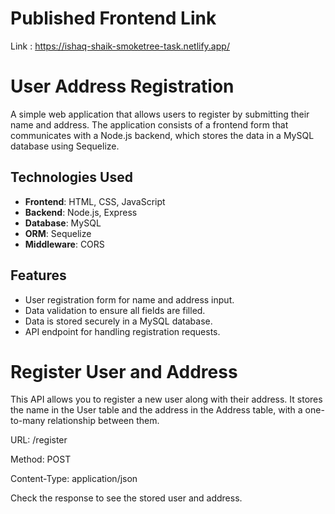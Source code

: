# Published Frontend Link 

Link : https://ishaq-shaik-smoketree-task.netlify.app/



# User Address Registration

A simple web application that allows users to register by submitting their name and address. The application consists of a frontend form that communicates with a Node.js backend, which stores the data in a MySQL database using Sequelize.

## Technologies Used

- **Frontend**: HTML, CSS, JavaScript
- **Backend**: Node.js, Express
- **Database**: MySQL
- **ORM**: Sequelize
- **Middleware**: CORS

## Features

- User registration form for name and address input.
- Data validation to ensure all fields are filled.
- Data is stored securely in a MySQL database.
- API endpoint for handling registration requests.

Register User and Address
==============================

This API allows you to register a new user along with their address. It stores the name in the User table and the address in the Address table, with a one-to-many relationship between them.

URL: /register

Method: POST

Content-Type: application/json

Check the response to see the stored user and address.

